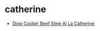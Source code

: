 # catherine

 * [Slow Cooker Beef Stew Al La Catherine](../index/s/slow-cooker-beef-stew-al-la-catherine.json)
